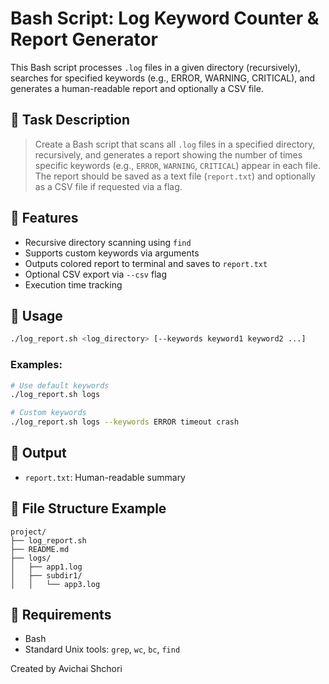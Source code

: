# Bash Script: Log Keyword Counter & Report Generator

This Bash script processes `.log` files in a given directory (recursively), searches for specified keywords (e.g., ERROR, WARNING, CRITICAL), and generates a human-readable report and optionally a CSV file.

## 🧠 Task Description

> Create a Bash script that scans all `.log` files in a specified directory, recursively, and generates a report showing the number of times specific keywords (e.g., `ERROR`, `WARNING`, `CRITICAL`) appear in each file. The report should be saved as a text file (`report.txt`) and optionally as a CSV file if requested via a flag.

## 🔧 Features

- Recursive directory scanning using `find`
- Supports custom keywords via arguments
- Outputs colored report to terminal and saves to `report.txt`
- Optional CSV export via `--csv` flag
- Execution time tracking

## 🚀 Usage

```bash
./log_report.sh <log_directory> [--keywords keyword1 keyword2 ...]
```

### Examples:

```bash
# Use default keywords
./log_report.sh logs

# Custom keywords
./log_report.sh logs --keywords ERROR timeout crash
```

## 📂 Output

- `report.txt`: Human-readable summary

## 📁 File Structure Example

```
project/
├── log_report.sh
├── README.md
├── logs/
│   ├── app1.log
│   ├── subdir1/
│   │   └── app3.log
```

## 🧪 Requirements

- Bash
- Standard Unix tools: `grep`, `wc`, `bc`, `find`

Created by Avichai Shchori
